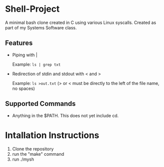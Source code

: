 # Shell-Project
A minimal bash clone created in C using various Linux syscalls.
Created as part of my Systems Software class.

## Features
* Piping with |

  Example: ```ls | grep txt ```
* Redirection of stdin and stdout with < and >

  Example: ```ls >out.txt``` (> or < must be directly to the left of the file name, no spaces)

## Supported Commands
* Anything in the $PATH. This does not yet include cd.

# Intallation Instructions
1. Clone the repository
2. run the "make" command
3. run ./mysh
